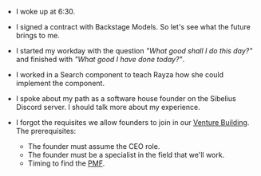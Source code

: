 - I woke up at 6:30.

- I signed a contract with Backstage Models. So let's see what the future brings to me.

- I started my workday with the question _"What good shall I do this day?"_ and finished with _"What good I have done today?"_.

- I worked in a Search component to teach Rayza how she could implement the component.

- I spoke about my path as a software house founder on the Sibelius Discord server. I should talk more about my experience.

- I forgot the requisites we allow founders to join in our [Venture Building](/zettelkasten/startup-studio). The prerequisites:
  - The founder must assume the CEO role.
  - The founder must be a specialist in the field that we'll work.
  - Timing to find the [PMF](/zettelkasten/product-market-fit).
